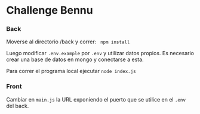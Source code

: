 # Challenge Bennu

### Back
Moverse al directorio /back y correr: `` npm install``

Luego modificar ``.env.example`` por ``.env`` y utilizar datos propios. Es necesario crear una base de datos en mongo y conectarse a esta.

Para correr el programa local ejecutar ``node index.js``

### Front
Cambiar en ``main.js`` la URL exponiendo el puerto que se utilice en el ``.env`` del back.



